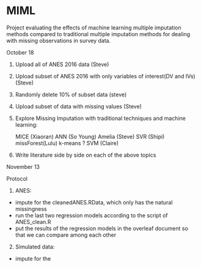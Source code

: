 # MIML

Project evaluating the effects of machine learning multiple imputation methods compared to traditional multiple imputation methods for dealing with missing observations in survey data.

October 18
1) Upload all of ANES 2016 data (Steve)
2) Upload subset of ANES 2016 with only variables of interest(DV and IVs) (Steve)
3) Randomly delete 10% of subset data (steve)
4) Upload subset of data with missing values (Steve)
5) Explore Missing Imputation with traditional techniques and machine learning:

    MICE (Xiaoran)
    ANN (So Young)
    Amelia (Steve)
    SVR (Shipi)
    missForest(Lulu)
    k-means ?
    SVM (Claire)

6) Write literature side by side on each of the above topics  
    
November 13

Protocol

1) ANES:
* impute for the cleanedANES.RData, which only has the natural missingness
* run the last two regression models according to the script of ANES_clean.R
* put the results of the regression models in the overleaf document so that we can compare among each other

2) Simulated data:
* impute for the 
